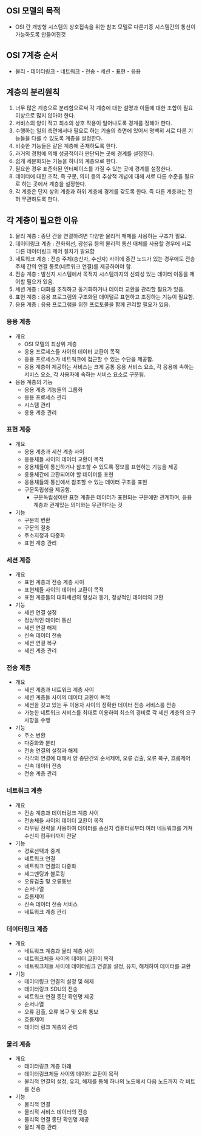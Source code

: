 ## OSI 모델의 목적

- OSI 란 개방형 시스템의 상호접속을 위한 참조 모델로 다른기종 시스템간의 통신이 가능하도록 만들어진것

## OSI 7계층 순서

- 물리 - 데이터링크 - 네트워크 - 전송 - 세션 - 표현 - 응용

## 계층의 분리원칙

1. 너무 많은 계층으로 분리함으로써 각 계층에 대한 설명과 이들에 대한 조합이 필요 이상으로 많지 않아야 한다.
2. 서비스의 양이 적고 최소의 상호 작용이 일어나도록 경계를 정해야 한다.
3. 수행하는 일의 측면에서나 필요로 하는 기술의 측면에 있어서 명백히 서로 다른 기능들을 다룰 수 있도록 계층을 설정한다.
4. 비슷한 기능들은 같은 계층에 존재하도록 한다.
5. 과거의 경험에 의해 성공적이라 판단되는 곳에 경계를 설정한다.
6. 쉽게 세분화되는 기능을 하나의 계층으로 한다.
7. 필요한 경우 표준화된 인터페이스를 가질 수 있는 곳에 경계를 설정한다.
8. 데이터에 대한 조작, 즉 구문, 의미 등의 추상적 개념에 대해 서로 다른 수준을 필요로 하는 곳에서 계층을 설정한다.
9. 각 계층은 단지 상위 계층과 하위 계층에 경계를 갖도록 한다. 즉 다른 계층과는 전혀 무관하도록 한다.

## 각 계층이 필요한 이유

1. 물리 계층 : 종단 간을 연결하려면 다양한 물리적 매체를 사용하는 구조가 필요.
2. 데이터링크 계층 : 전화회선, 광섬유 등의 물리적 통신 매체를 사용할 경우에 서로 다른 데이터링크 제어 절차가 필요함
3. 네트워크 계층 : 전송 주체(송신자, 수신자) 사이에 중간 노드가 있는 경우에도 전송 주체 간의 연결 통로(네트워크 연결)를 제공하여야 함.
4. 전송 계층 : 발신지 시스템에서 목적지 시스템까지의 신뢰성 있는 데이터 이동을 제어할 필요가 있음.
5. 세션 계층 : 대화를 조직하고 동기화하거나 데이터 교환을 관리할 필요가 있음.
6. 표현 계층 : 응용 프로그램의 구조화된 데이털르 표현하고 조정하는 기능이 필요함.
7. 응용 계층 : 응용 프로그램을 위한 프로토콜을 함께 관리할 필요가 있음.

### 응용 계층

- 개요
  - OSI 모델의 최상위 계층
  - 응용 프로세스들 사이의 데이터 교환이 목적
  - 응용 프로세스가 네트워크에 접근할 수 있는 수단을 제공함.
  - 응용 계층이 제공하는 서비스는 크게 공통 응용 서비스 요소, 각 응용에 속하는 서비스 요소, 각 사용자에 속하는 서비스 요소로 구분됨.
- 응용 계층의 기능
  - 응용 계층 기능들의 그룹화
  - 응용 프로세스 관리
  - 시스템 관리
  - 응용 계층 관리

### 표현 계층

- 개요
  - 응용 계층과 세션 계층 사이
  - 응용체들 사이의 데이터 교환이 목적
  - 응용체들이 통신하거나 참조할 수 있도록 정보를 표현하는 기능을 제공
  - 응용체간에 교환되어야 할 데이터를 표현
  - 응용체들의 통신에서 참조할 수 있는 데이터 구조를 표현
  - 구문독립성을 제공함.
    - 구문독립성이란 표현 계층은 데이터가 표현되는 구문에만 관계하며, 응용 계층과 관계있는 의미와는 무관하다는 것
- 기능
  - 구문의 변환
  - 구문의 절충
  - 주소지정과 다중화
  - 표현 계층 관리

### 세션 계층

- 개요
  - 표현 계층과 전송 계층 사이
  - 표현체들 사이의 데이터 교환이 목적
  - 표현 계층들의 대화세션의 형성과 동기, 정상적인 데이터의 교환
- 기능
  - 세션 연결 설정
  - 정상적인 데이터 통신
  - 세션 연결 해제
  - 신속 데이터 전송
  - 세션 연결 복구
  - 세션 계층 관리

### 전송 계층

- 개요
  - 세션 계층과 네트워크 계층 사이
  - 세션 계층들 사이의 데이터 교환이 목적
  - 세션을 갖고 있는 두 이용자 사이의 정확한 데이터 전송 서비스를 전송
  - 가능한 네트워크 서비스를 최대로 이용하여 최소의 경비로 각 세션 계층의 요구 사항을 수행
- 기능
  - 주소 변환
  - 다중화와 분리
  - 전송 연결의 설정과 해제
  - 각각의 연결에 대해서 양 종단간의 순서제어, 오류 검출, 오류 복구, 흐름제어
  - 신속 데이터 전송
  - 전송 계층 관리

### 네트워크 계층

- 개요
  - 전송 계층과 데이터링크 계층 사이
  - 전송체들 사이의 데이터 교환이 목적
  - 라우팅 전략을 사용하여 데이터를 송신지 컴퓨터로부터 여러 네트워크를 거쳐 수신지 컴퓨터까지 전달
- 기능
  - 경로선택과 중계
  - 네트워크 연결
  - 네트워크 연결의 다중화
  - 세그멘팅과 블로킹
  - 오류검출 및 오류통보
  - 순서나열
  - 흐름제어
  - 신속 데이터 전송 서비스
  - 네트워크 계층 관리

### 데이터링크 계층

- 개요
  - 네트워크 계층과 물리 계층 사이
  - 네트워크체들 사이의 데이터 교환이 목적
  - 네트워크체들 사이에 데이터링크 연결을 설정, 유지, 해제하여 데이터를 교환
- 기능
  - 데이터링크 연결의 설정 및 해제
  - 데이터링크 SDU의 전송
  - 네트워크 연결 종단 확인명 제공
  - 순서나열
  - 오류 검출, 오류 복구 및 오류 통보
  - 흐름제어
  - 데이터 링크 계층의 관리

### 물리 계층

- 개요
  - 데이터링크 계층 아래
  - 데이터링크체들 사이의 데이터 교환이 목적
  - 물리적 연결의 설정, 유지, 해제를 통해 하나의 노드에서 다음 노드까지 각 비트를 전송
- 기능
  - 물리적 연결
  - 물리적 서비스 데이터의 전송
  - 물리적 연결 종단 확인명 제공
  - 물리 계층 관리
